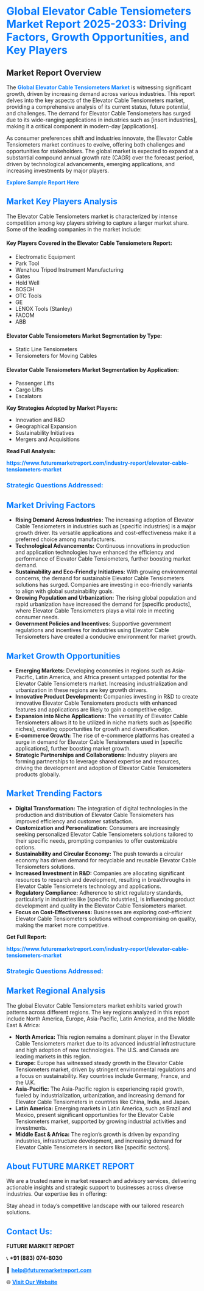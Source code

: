 <h1 style="color: #007BFF;">Global Elevator Cable Tensiometers Market Report 2025-2033: Driving Factors, Growth Opportunities, and Key Players</h1>

<section id="overview">
<h2>Market Report Overview</h2>
<p>The <a href="https://www.futuremarketreport.com/industry-report/elevator-cable-tensiometers-market" style="color: #007BFF; text-decoration: none;"><strong>Global Elevator Cable Tensiometers Market</strong></a> is witnessing significant growth, driven by increasing demand across various industries. This report delves into the key aspects of the Elevator Cable Tensiometers market, providing a comprehensive analysis of its current status, future potential, and challenges. The demand for Elevator Cable Tensiometers has surged due to its wide-ranging applications in industries such as [insert industries], making it a critical component in modern-day [applications].</p>
<p>As consumer preferences shift and industries innovate, the Elevator Cable Tensiometers market continues to evolve, offering both challenges and opportunities for stakeholders. The global market is expected to expand at a substantial compound annual growth rate (CAGR) over the forecast period, driven by technological advancements, emerging applications, and increasing investments by major players.</p>
</section>

<section id="overview">
<p><a href="https://www.futuremarketreport.com/request-sample/reportId=52142" style="color: #007BFF; text-decoration: none;"><strong>Explore Sample Report Here</strong></a></p>
</section>

<section id="key-players">
<h2 style="color: #007BFF;">Market Key Players Analysis</h2>
<p>The Elevator Cable Tensiometers market is characterized by intense competition among key players striving to capture a larger market share. Some of the leading companies in the market include:</p>
<h4>Key Players Covered in the Elevator Cable Tensiometers Report:</h4>
<ul><li>Electromatic Equipment</li><li>Park Tool</li><li>Wenzhou Tripod Instrument Manufacturing</li><li>Gates</li><li>Hold Well</li><li>BOSCH</li><li>OTC Tools</li><li>GE</li><li>LENOX Tools (Stanley)</li><li>FACOM</li><li>ABB</li></ul>
<h4>Elevator Cable Tensiometers Market Segmentation by Type:</h4>
<ul><li>Static Line Tensiometers</li><li>Tensiometers for Moving Cables</li></ul>

<h4>Elevator Cable Tensiometers Market Segmentation by Application:</h4>
<ul><li>Passenger Lifts</li><li>Cargo Lifts</li><li>Escalators</li></ul>
<p><strong>Key Strategies Adopted by Market Players:</strong></p>
<ul>
<li>Innovation and R&D</li>
<li>Geographical Expansion</li>
<li>Sustainability Initiatives</li>
<li>Mergers and Acquisitions</li>
</ul>
</section>

<section>
<p><strong>Read Full Analysis: </strong></p><a href="https://www.futuremarketreport.com/industry-report/elevator-cable-tensiometers-market" style="color: #007BFF; text-decoration: none;"><strong>https://www.futuremarketreport.com/industry-report/elevator-cable-tensiometers-market</strong></a>
<h3 style="color: #007BFF;">Strategic Questions Addressed:</h3>
</section>

<section id="driving-factors">
<h2 style="color: #007BFF;">Market Driving Factors</h2>
<ul>
<li><strong>Rising Demand Across Industries:</strong> The increasing adoption of Elevator Cable Tensiometers in industries such as [specific industries] is a major growth driver. Its versatile applications and cost-effectiveness make it a preferred choice among manufacturers.</li>
<li><strong>Technological Advancements:</strong> Continuous innovations in production and application technologies have enhanced the efficiency and performance of Elevator Cable Tensiometers, further boosting market demand.</li>
<li><strong>Sustainability and Eco-Friendly Initiatives:</strong> With growing environmental concerns, the demand for sustainable Elevator Cable Tensiometers solutions has surged. Companies are investing in eco-friendly variants to align with global sustainability goals.</li>
<li><strong>Growing Population and Urbanization:</strong> The rising global population and rapid urbanization have increased the demand for [specific products], where Elevator Cable Tensiometers plays a vital role in meeting consumer needs.</li>
<li><strong>Government Policies and Incentives:</strong> Supportive government regulations and incentives for industries using Elevator Cable Tensiometers have created a conducive environment for market growth.</li>
</ul>
</section>

<section id="growth-opportunities">
<h2 style="color: #007BFF;">Market Growth Opportunities</h2>
<ul>
<li><strong>Emerging Markets:</strong> Developing economies in regions such as Asia-Pacific, Latin America, and Africa present untapped potential for the Elevator Cable Tensiometers market. Increasing industrialization and urbanization in these regions are key growth drivers.</li>
<li><strong>Innovative Product Development:</strong> Companies investing in R&D to create innovative Elevator Cable Tensiometers products with enhanced features and applications are likely to gain a competitive edge.</li>
<li><strong>Expansion into Niche Applications:</strong> The versatility of Elevator Cable Tensiometers allows it to be utilized in niche markets such as [specific niches], creating opportunities for growth and diversification.</li>
<li><strong>E-commerce Growth:</strong> The rise of e-commerce platforms has created a surge in demand for Elevator Cable Tensiometers used in [specific applications], further boosting market growth.</li>
<li><strong>Strategic Partnerships and Collaborations:</strong> Industry players are forming partnerships to leverage shared expertise and resources, driving the development and adoption of Elevator Cable Tensiometers products globally.</li>
</ul>
</section>

<section id="trending-factors">
<h2 style="color: #007BFF;">Market Trending Factors</h2>
<ul>
<li><strong>Digital Transformation:</strong> The integration of digital technologies in the production and distribution of Elevator Cable Tensiometers has improved efficiency and customer satisfaction.</li>
<li><strong>Customization and Personalization:</strong> Consumers are increasingly seeking personalized Elevator Cable Tensiometers solutions tailored to their specific needs, prompting companies to offer customizable options.</li>
<li><strong>Sustainability and Circular Economy:</strong> The push towards a circular economy has driven demand for recyclable and reusable Elevator Cable Tensiometers solutions.</li>
<li><strong>Increased Investment in R&D:</strong> Companies are allocating significant resources to research and development, resulting in breakthroughs in Elevator Cable Tensiometers technology and applications.</li>
<li><strong>Regulatory Compliance:</strong> Adherence to strict regulatory standards, particularly in industries like [specific industries], is influencing product development and quality in the Elevator Cable Tensiometers market.</li>
<li><strong>Focus on Cost-Effectiveness:</strong> Businesses are exploring cost-efficient Elevator Cable Tensiometers solutions without compromising on quality, making the market more competitive.</li>
</ul>
</section>

<section>
<p><strong>Get Full Report: </strong></p><a href="https://www.futuremarketreport.com/industry-report/elevator-cable-tensiometers-market" style="color: #007BFF; text-decoration: none;"><strong>https://www.futuremarketreport.com/industry-report/elevator-cable-tensiometers-market</strong></a>
<h3 style="color: #007BFF;">Strategic Questions Addressed:</h3>
</section>


<section id="regional-analysis">
<h2 style="color: #007BFF;">Market Regional Analysis</h2>
<p>The global Elevator Cable Tensiometers market exhibits varied growth patterns across different regions. The key regions analyzed in this report include North America, Europe, Asia-Pacific, Latin America, and the Middle East & Africa:</p>
<ul>
<li><strong>North America:</strong> This region remains a dominant player in the Elevator Cable Tensiometers market due to its advanced industrial infrastructure and high adoption of new technologies. The U.S. and Canada are leading markets in this region.</li>
<li><strong>Europe:</strong> Europe has witnessed steady growth in the Elevator Cable Tensiometers market, driven by stringent environmental regulations and a focus on sustainability. Key countries include Germany, France, and the U.K.</li>
<li><strong>Asia-Pacific:</strong> The Asia-Pacific region is experiencing rapid growth, fueled by industrialization, urbanization, and increasing demand for Elevator Cable Tensiometers in countries like China, India, and Japan.</li>
<li><strong>Latin America:</strong> Emerging markets in Latin America, such as Brazil and Mexico, present significant opportunities for the Elevator Cable Tensiometers market, supported by growing industrial activities and investments.</li>
<li><strong>Middle East & Africa:</strong> The region’s growth is driven by expanding industries, infrastructure development, and increasing demand for Elevator Cable Tensiometers in sectors like [specific sectors].</li>
</ul>
</section>

<footer>
<h2 style="color: #007BFF;">About FUTURE MARKET REPORT</h2>
<p>We are a trusted name in market research and advisory services, delivering actionable insights and strategic support to businesses across diverse industries. Our expertise lies in offering:</p>

<p>Stay ahead in today’s competitive landscape with our tailored research solutions.</p>

<h2 style="color: #007BFF;">Contact Us:</h2>
<p><strong>FUTURE MARKET REPORT</strong></p>
<p>📞 <strong>+91 (883) 074-8030</strong></p>
<p>📧 <strong><a href="mailto:help@futuremarketreport.com" style="color: #007BFF;">help@futuremarketreport.com</a></strong></p>
<p>🌐 <strong><a href="https://www.futuremarketreport.com/" style="color: #007BFF;">Visit Our Website</a></strong></p>
</footer>
